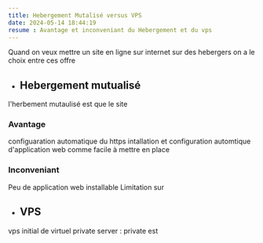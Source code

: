 ```yaml
---
title: Hebergement Mutalisé versus VPS
date: 2024-05-14 18:44:19
resume : Avantage et inconveniant du Hebergement et du vps
---
```

Quand on veux mettre un site en ligne sur internet sur des hebergers
on a le choix entre ces offre
- ## Hebergement mutualisé
l'herbement mutaulisé est que le site

### Avantage
configuaration automatique du https
intallation et configuration automtique d'application web comme
facile à mettre en place



### Inconveniant
Peu de application web installable
Limitation sur

- ## VPS
vps initial de virtuel private server : private  est

<!-- eeeee-->